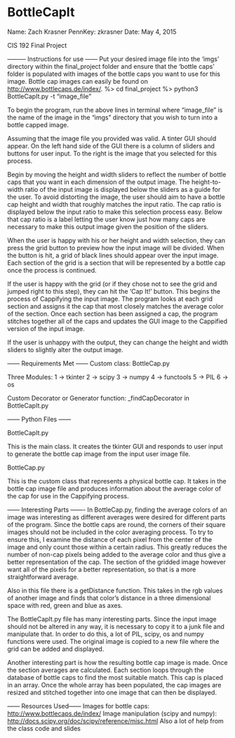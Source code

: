 # BottleCapIt
Name: Zach Krasner
PennKey: zkrasner
Date: May 4, 2015

CIS 192 Final Project

——— Instructions for use ——
Put your desired image file into the ‘imgs’ directory within the final_project folder and ensure that the ‘bottle caps’ folder is populated with images of the bottle caps you want to use for this image. Bottle cap images can easily be found on http://www.bottlecaps.de/index/.
%> cd final_project
%> python3 BottleCapIt.py -t “image_file”

To begin the program, run the above lines in terminal where “image_file” is the name of the image in the “imgs” directory that you wish to turn into a bottle capped image. 

Assuming that the image file you provided was valid. A tinter GUI should appear. On the left hand side of the GUI there is a column of sliders and buttons for user input. To the right is the image that you selected for this process. 

Begin by moving the height and width sliders to reflect the number of bottle caps that you want in each dimension of the output image. The height-to-width ratio of the input image is displayed below the sliders as a guide for the user. To avoid distorting the image, the user should aim to have a bottle cap height and width that roughly matches the input ratio. The cap ratio is displayed below the input ratio to make this selection process easy. Below that cap ratio is a label letting the user know just how many caps are necessary to make this output image given the position of the sliders. 

When the user is happy with his or her height and width selection, they can press the grid button to preview how the input image will be divided. When the button is hit, a grid of black lines should appear over the input image. Each section of the grid is a section that will be represented by a bottle cap once the process is continued. 

If the user is happy with the grid (or if they chose not to see the grid and jumped right to this step), they can hit the ‘Cap It!’ button. This begins the process of Cappifying the input image. The program looks at each grid section and assigns it the cap that most closely matches the average color of the section. Once each section has been assigned a cap, the program stitches together all of the caps and updates the GUI image to the Cappified version of the input image. 

If the user is unhappy with the output, they can change the height and width sliders to slightly alter the output image. 

—— Requirements Met —— 
  Custom class:
	BottleCap.py

  Three Modules:
    1 -> tkinter
    2 -> scipy
    3 -> numpy
    4 -> functools
    5 -> PIL
    6 -> os

   Custom Decorator or Generator function:
	_findCapDecorator in BottleCapIt.py

—— Python Files ——

BottleCapIt.py

This is the main class. It creates the tkinter GUI and responds to user input to generate the bottle cap image from the input user image file.

BottleCap.py

This is the custom class that represents a physical bottle cap. It takes in the bottle cap image file and produces information about the average color of the cap for use in the Cappifying process.

—— Interesting Parts ——-
In BottleCap.py, finding the average colors of an image was interesting as different averages were desired for different parts of the program. Since the bottle caps are round, the corners of their square images should not be included in the color averaging process. To try to ensure this, I examine the distance of each pixel from the center of the image and only count those within a certain radius. This greatly reduces the number of non-cap pixels being added to the average color and thus give a better representation of the cap. The section of the gridded image however want all of the pixels for a better representation, so that is a more straightforward average. 

Also in this file there is a getDistance function. This takes in the rgb values of another image and finds that color’s distance in a three dimensional space with red, green and blue as axes. 

The BottleCapIt.py file has many interesting parts. Since the input image should not be altered in any way, it is necessary to copy it to a junk file and manipulate that. In order to do this, a lot of PIL, scipy, os and numpy functions were used. The original image is copied to a new file where the grid can be added and displayed. 

Another interesting part is how the resulting bottle cap image is made. Once the section averages are calculated. Each section loops through the database of bottle caps to find the most suitable match. This cap is placed in an array. Once the whole array has been populated, the cap images are resized and stitched together into one image that can then be displayed. 

—— Resources Used——
Images for bottle caps: http://www.bottlecaps.de/index/
Image manipulation (scipy and numpy): http://docs.scipy.org/doc/scipy/reference/misc.html
Also a lot of help from the class code and slides
